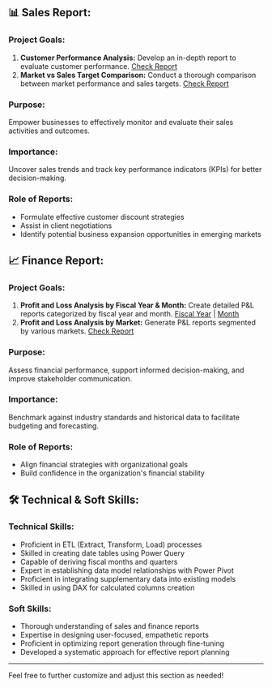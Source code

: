 ## 📊 Sales Report:

### Project Goals:

1. **Customer Performance Analysis:** Develop an in-depth report to evaluate customer performance. [Check Report](https://github.com/Niraj-Mittapelly/Excel_sales_analytics/blob/main/Customer%20performance%20project.pdf)
2. **Market vs Sales Target Comparison:** Conduct a thorough comparison between market performance and sales targets. [Check Report](https://github.com/Niraj-Mittapelly/Excel_sales_analytics/blob/main/Market%20performance%20vs%20Target%20project.pdf)

### Purpose:
Empower businesses to effectively monitor and evaluate their sales activities and outcomes.

### Importance:
Uncover sales trends and track key performance indicators (KPIs) for better decision-making.

### Role of Reports:
- Formulate effective customer discount strategies
- Assist in client negotiations
- Identify potential business expansion opportunities in emerging markets

## 📈 Finance Report:

### Project Goals:

1. **Profit and Loss Analysis by Fiscal Year & Month:** Create detailed P&L reports categorized by fiscal year and month. [Fiscal Year](https://github.com/Niraj-Mittapelly/Excel_sales_analytics/blob/main/P%26L%20Statement%20by%20Fiscal%20Year.pdf) | [Month](https://github.com/Niraj-Mittapelly/Excel_sales_analytics/blob/main/P%26L%20Statement%20by%20month.pdf)
2. **Profit and Loss Analysis by Market:** Generate P&L reports segmented by various markets. [Check Report](https://github.com/Niraj-Mittapelly/Excel_sales_analytics/blob/main/P%26L%20Statement%20by%20Markets.pdf)

### Purpose:
Assess financial performance, support informed decision-making, and improve stakeholder communication.

### Importance:
Benchmark against industry standards and historical data to facilitate budgeting and forecasting.

### Role of Reports:
- Align financial strategies with organizational goals
- Build confidence in the organization's financial stability

## 🛠 Technical & Soft Skills:

### Technical Skills:
- Proficient in ETL (Extract, Transform, Load) processes
- Skilled in creating date tables using Power Query
- Capable of deriving fiscal months and quarters
- Expert in establishing data model relationships with Power Pivot
- Proficient in integrating supplementary data into existing models
- Skilled in using DAX for calculated columns creation

### Soft Skills:
- Thorough understanding of sales and finance reports
- Expertise in designing user-focused, empathetic reports
- Proficient in optimizing report generation through fine-tuning
- Developed a systematic approach for effective report planning

---

Feel free to further customize and adjust this section as needed!
